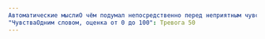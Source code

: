 ```yaml
---
Автоматические мыслиО чём подумал непосредственно перед неприятным чувством и во время его переживания: Ванна может опрокинуться, мне придётся вычерпывать воду, затоплю соседей.
"ЧувстваОдним словом, оценка от 0 до 100": Тревога 50
---
```


